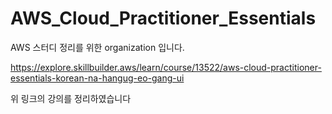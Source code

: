 # AWS_Cloud_Practitioner_Essentials

AWS 스터디 정리를 위한 organization 입니다.

https://explore.skillbuilder.aws/learn/course/13522/aws-cloud-practitioner-essentials-korean-na-hangug-eo-gang-ui

위 링크의 강의를 정리하였습니다
